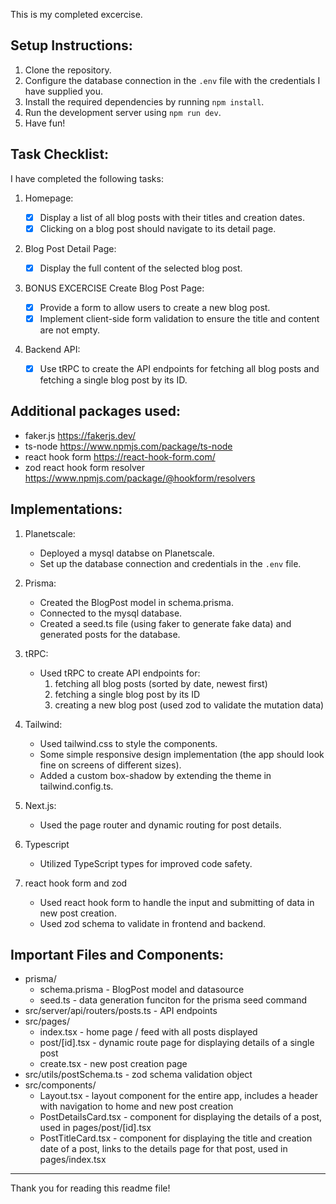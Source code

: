 This is my completed excercise.

Setup Instructions:
-------------------

1.  Clone the repository.
2.  Configure the database connection in the `.env` file with the credentials I have supplied you.
3.  Install the required dependencies by running `npm install`.
4.  Run the development server using `npm run dev`.
5.  Have fun!

Task Checklist:
-------------

I have completed the following tasks:

1.  Homepage:

    - [x]   Display a list of all blog posts with their titles and creation dates.
    - [x]  Clicking on a blog post should navigate to its detail page.
2.  Blog Post Detail Page:

    - [x]  Display the full content of the selected blog post.
3. BONUS EXCERCISE Create Blog Post Page:

    - [x]  Provide a form to allow users to create a new blog post.
    - [x]  Implement client-side form validation to ensure the title and content are not empty.
4.  Backend API:

    - [x] Use tRPC to create the API endpoints for fetching all blog posts and fetching a single blog post by its ID.

Additional packages used:
--------------------------
- faker.js https://fakerjs.dev/
- ts-node https://www.npmjs.com/package/ts-node
- react hook form https://react-hook-form.com/
- zod react hook form resolver https://www.npmjs.com/package/@hookform/resolvers

Implementations:
--------------------------

1. Planetscale:

    -   Deployed a mysql databse on Planetscale.
    -   Set up the database connection and credentials in the `.env` file.
2.   Prisma:

     -   Created the BlogPost model in schema.prisma.
     -   Connected to the mysql database.
     -   Created a seed.ts file (using faker to generate fake data) and generated posts for the database.
3.  tRPC:

    - Used tRPC to create API endpoints for:
        1. fetching all blog posts (sorted by date, newest first)
        2. fetching a single blog post by its ID
        3. creating a new blog post (used zod to validate the mutation data)
4.  Tailwind:

    -   Used tailwind.css to style the components.
    -   Some simple responsive design implementation (the app should look fine on screens of different sizes).
    -   Added a custom box-shadow by extending the theme in tailwind.config.ts.
5.  Next.js:

    -   Used the page router and dynamic routing for post details.
6.  Typescript

    - Utilized TypeScript types for improved code safety.
7. react hook form and zod

    - Used react hook form to handle the input and submitting of data in new post creation.
    - Used zod schema to validate in frontend and backend.

Important Files and Components:
-----------------
 - prisma/
     - schema.prisma - BlogPost model and datasource
     - seed.ts - data generation funciton for the prisma seed command
- src/server/api/routers/posts.ts - API endpoints
- src/pages/
    - index.tsx - home page / feed with all posts displayed
    - post/[id].tsx - dynamic route page for displaying details of a single post
    - create.tsx - new post creation page
- src/utils/postSchema.ts - zod schema validation object
- src/components/
    - Layout.tsx - layout component for the entire app, includes a header with navigation to home and new post creation
    - PostDetailsCard.tsx - component for displaying the details of a post, used in pages/post/[id].tsx
    - PostTitleCard.tsx - component for displaying the title and creation date of a post, links to the details page for that post, used in pages/index.tsx

----------------

Thank you for reading this readme file!

